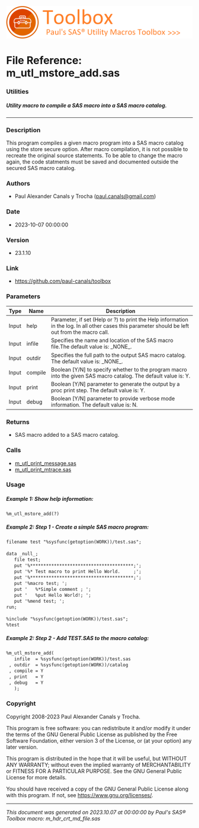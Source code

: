 ![../../misc/images/doc_banner.png](../../misc/images/doc_banner.png)
# 
# File Reference: m_utl_mstore_add.sas

### Utilities

##### Utility macro to compile a SAS macro into a SAS macro catalog.

***

### Description
This program compiles a given macro program into a SAS macro catalog using the store secure option. After macro compilation, it is not possible to recreate the original source statements. To be able to change the macro again, the code statments must be saved and documented outside the secured SAS macro catalog.

### Authors
* Paul Alexander Canals y Trocha (paul.canals@gmail.com)

### Date
* 2023-10-07 00:00:00

### Version
* 23.1.10

### Link
* https://github.com/paul-canals/toolbox

### Parameters
| Type | Name | Description |
| ---- | ---- | ----------- |
| Input | help | Parameter, if set (Help or ?) to print the Help information in the log. In all other cases this parameter should be left out from the macro call. |
| Input | infile | Specifies the name and location of the SAS macro file.The default value is: \_NONE\_. |
| Input | outdir | Specifies the full path to the output SAS macro catalog. The default value is: \_NONE\_. |
| Input | compile | Boolean [Y/N] to specify whether to the program macro into the given SAS macro catalog. The default value is: Y. |
| Input | print | Boolean [Y/N] parameter to generate the output by a proc print step. The default value is: Y. |
| Input | debug | Boolean [Y/N] parameter to provide verbose mode information. The default value is: N. |

### Returns
* SAS macro added to a SAS macro catalog.

### Calls
* [m_utl_print_message.sas](m_utl_print_message.md)
* [m_utl_print_mtrace.sas](m_utl_print_mtrace.md)

### Usage

##### Example 1: Show help information:
```sas
%m_utl_mstore_add(?)
```

##### Example 2: Step 1 - Create a simple SAS macro program:
```sas
filename test "%sysfunc(getoption(WORK))/test.sas";

data _null_;
   file test;
   put '%***************************************;';
   put '%* Test macro to print Hello World.     ;';
   put '%***************************************;';
   put '%macro test; ';
   put '   %*Simple comment ; ';
   put '   %put Hello World!; ';
   put '%mend test; ';
run;

%include "%sysfunc(getoption(WORK))/test.sas";
%test
```

##### Example 2: Step 2 - Add TEST.SAS to the macro catalog:
```sas
%m_utl_mstore_add(
   infile  = %sysfunc(getoption(WORK))/test.sas
 , outdir  = %sysfunc(getoption(WORK))/catalog
 , compile = Y
 , print   = Y
 , debug   = Y
   );
```

### Copyright
Copyright 2008-2023 Paul Alexander Canals y Trocha. 
 
This program is free software: you can redistribute it and/or modify 
it under the terms of the GNU General Public License as published by 
the Free Software Foundation, either version 3 of the License, or 
(at your option) any later version. 
 
This program is distributed in the hope that it will be useful, 
but WITHOUT ANY WARRANTY; without even the implied warranty of 
MERCHANTABILITY or FITNESS FOR A PARTICULAR PURPOSE. See the 
GNU General Public License for more details. 
 
You should have received a copy of the GNU General Public License 
along with this program. If not, see <https://www.gnu.org/licenses/>. 


***
*This document was generated on 2023.10.07 at 00:00:00 by Paul's SAS&reg; Toolbox macro: m_hdr_crt_md_file.sas*
